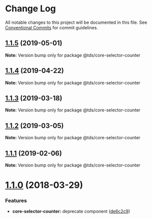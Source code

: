 # Change Log

All notable changes to this project will be documented in this file.
See [Conventional Commits](https://conventionalcommits.org) for commit guidelines.

## [1.1.5](https://github.com/telusdigital/tds/compare/@tds/core-selector-counter@1.1.4...@tds/core-selector-counter@1.1.5) (2019-05-01)

**Note:** Version bump only for package @tds/core-selector-counter





## [1.1.4](https://github.com/telusdigital/tds/compare/@tds/core-selector-counter@1.1.3...@tds/core-selector-counter@1.1.4) (2019-04-22)

**Note:** Version bump only for package @tds/core-selector-counter





## [1.1.3](https://github.com/telusdigital/tds/compare/@tds/core-selector-counter@1.1.2...@tds/core-selector-counter@1.1.3) (2019-03-18)

**Note:** Version bump only for package @tds/core-selector-counter





## [1.1.2](https://github.com/telusdigital/tds/compare/@tds/core-selector-counter@1.1.1...@tds/core-selector-counter@1.1.2) (2019-03-05)

**Note:** Version bump only for package @tds/core-selector-counter





## [1.1.1](https://github.com/telusdigital/tds/compare/@tds/core-selector-counter@1.1.0...@tds/core-selector-counter@1.1.1) (2019-02-06)

**Note:** Version bump only for package @tds/core-selector-counter





<a name="1.1.0"></a>
# [1.1.0](https://github.com/telusdigital/tds/compare/@tds/core-selector-counter@1.0.0...@tds/core-selector-counter@1.1.0) (2018-03-29)


### Features

* **core-selector-counter:** deprecate component ([de6c2c9](https://github.com/telusdigital/tds/commit/de6c2c9))
